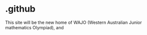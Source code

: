 # .github
This site will be the new home of WAJO (Western Australian Junior mathematics Olympiad), and
